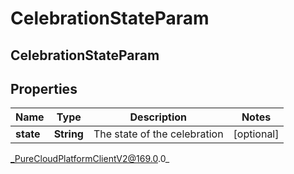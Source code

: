 # CelebrationStateParam

## CelebrationStateParam

## Properties

|Name | Type | Description | Notes|
|------------ | ------------- | ------------- | -------------|
| **state** | **String** | The state of the celebration | [optional] |



_PureCloudPlatformClientV2@169.0.0_
